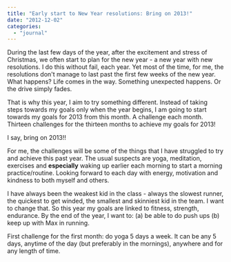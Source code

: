 ```yaml
---
title: "Early start to New Year resolutions: Bring on 2013!"
date: "2012-12-02"
categories: 
  - "journal"
---
```


During the last few days of the year, after the excitement and stress of Christmas, we often start to plan for the new year - a new year with new resolutions. I do this without fail, each year. Yet most of the time, for me, the resolutions don't manage to last past the first few weeks of the new year. What happens? Life comes in the way. Something unexpected happens. Or the drive simply fades.  
  
That is why this year, I aim to try something different. Instead of taking steps towards my goals only when the year begins, I am going to start towards my goals for 2013 from this month. A challenge each month. Thirteen challenges for the thirteen months to achieve my goals for 2013!  
  
I say, bring on 2013!!  
  
For me, the challenges will be some of the things that I have struggled to try and achieve this past year. The usual suspects are yoga, meditation, exercises and **especially** waking up earlier each morning to start a morning practice/routine. Looking forward to each day with energy, motivation and kindness to both myself and others.  
  
I have always been the weakest kid in the class - always the slowest runner, the quickest to get winded, the smallest and skinniest kid in the team. I want to change that. So this year my goals are linked to fitness, strength, endurance. By the end of the year, I want to: (a) be able to do push ups (b) keep up with Max in running.  
  
First challenge for the first month: do yoga 5 days a week. It can be any 5 days, anytime of the day (but preferably in the mornings), anywhere and for any length of time.
